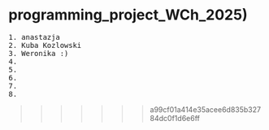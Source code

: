  # programming_project_WCh_2025)
<pre>
1. anastazja
2. Kuba Kozlowski
3. Weronika :)
4.
5.
6.
7.
8.
</pre>
>>>>>>> a99cf01a414e35acee6d835b32784dc0f1d6e6ff
